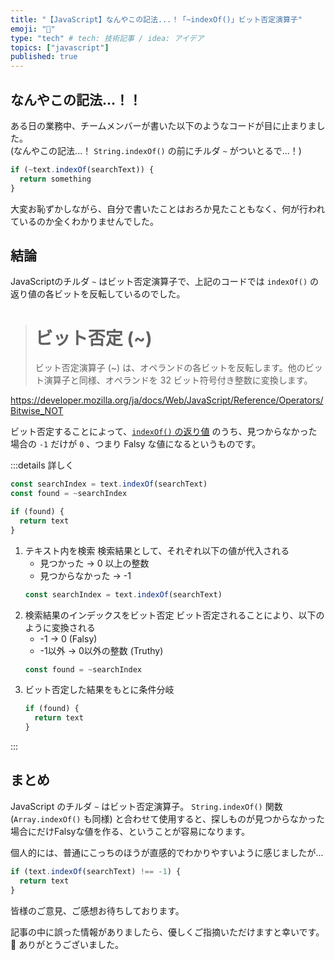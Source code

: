 ```yaml
---
title: "【JavaScript】なんやこの記法...！「~indexOf()」ビット否定演算子"
emoji: "🐍"
type: "tech" # tech: 技術記事 / idea: アイデア
topics: ["javascript"]
published: true
---
```


## なんやこの記法...！！
ある日の業務中、チームメンバーが書いた以下のようなコードが目に止まりました。  
(なんやこの記法...！ `String.indexOf()` の前にチルダ `~` がついとるで...！)

```javascript
if (~text.indexOf(searchText)) {
  return something
}
```

大変お恥ずかしながら、自分で書いたことはおろか見たこともなく、何が行われているのか全くわかりませんでした。

## 結論
JavaScriptのチルダ `~` はビット否定演算子で、上記のコードでは `indexOf()` の返り値の各ビットを反転しているのでした。

> # ビット否定 (~)
> ビット否定演算子 (~) は、オペランドの各ビットを反転します。他のビット演算子と同様、オペランドを 32 ビット符号付き整数に変換します。

https://developer.mozilla.org/ja/docs/Web/JavaScript/Reference/Operators/Bitwise_NOT

ビット否定することによって、[`indexOf()` の返り値](https://developer.mozilla.org/ja/docs/Web/JavaScript/Reference/Global_Objects/String/indexOf#%E8%BF%94%E5%80%A4) のうち、見つからなかった場合の `-1` だけが `0` 、つまり Falsy な値になるというものです。

:::details 詳しく

```javascript
const searchIndex = text.indexOf(searchText)
const found = ~searchIndex

if (found) {
  return text
}
```

1. テキスト内を検索
    検索結果として、それぞれ以下の値が代入される
    - 見つかった → 0 以上の整数
    - 見つからなかった → -1
    ```javascript
    const searchIndex = text.indexOf(searchText) 
    ```
2. 検索結果のインデックスをビット否定
    ビット否定されることにより、以下のように変換される
    - -1 → 0 (Falsy)
    - -1以外 → 0以外の整数 (Truthy)
    ```javascript
    const found = ~searchIndex
    ```
3. ビット否定した結果をもとに条件分岐
    ```javascript
    if (found) {
      return text
    }
    ```

:::

## まとめ
JavaScript のチルダ `~` はビット否定演算子。
`String.indexOf()` 関数 (`Array.indexOf()` も同様) と合わせて使用すると、探しものが見つからなかった場合にだけFalsyな値を作る、ということが容易になります。

個人的には、普通にこっちのほうが直感的でわかりやすいように感じましたが...
```javascript
if (text.indexOf(searchText) !== -1) {
  return text
}
```
皆様のご意見、ご感想お待ちしております。

記事の中に誤った情報がありましたら、優しくご指摘いただけますと幸いです。🙇
ありがとうございました。
